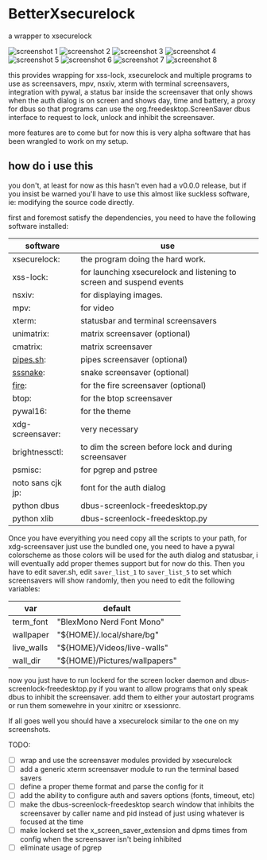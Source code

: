 # BetterXsecurelock

a wrapper to xsecurelock

![screenshot 1](/screenshots/Screenshot01.png)
![screenshot 2](/screenshots/Screenshot02.png)
![screenshot 3](/screenshots/Screenshot03.png)
![screenshot 4](/screenshots/Screenshot04.png)
![screenshot 5](/screenshots/Screenshot05.png)
![screenshot 6](/screenshots/Screenshot06.png)
![screenshot 7](/screenshots/Screenshot07.png)
![screenshot 8](/screenshots/Screenshot08.png)


this provides wrapping for xss-lock, xsecurelock and multiple programs to use
as screensavers, mpv, nsxiv, xterm with terminal screensavers, integration with
pywal, a status bar inside the screensaver that only shows when the auth dialog
is on screen and shows day, time and battery, a proxy for dbus so that programs
can use the org.freedesktop.ScreenSaver dbus interface to request to lock,
unlock and inhibit the screensaver.

more features are to come but for now this is very alpha software that has been
wrangled to work on my setup.

## how do i use this

you don't, at least for now as this hasn't even had a v0.0.0 release, but if
you insist be warned you'll have to use this almost like suckless software,
ie: modifying the source code directly.

first and foremost satisfy the dependencies, you need to have the following
software installed:

|software|use|
|--|--|
|xsecurelock:| the program doing the hard work.|
|xss-lock:| for launching xsecurelock and listening to screen and suspend events|
|nsxiv:| for displaying images.|
|mpv:| for video|
|xterm:|statusbar and terminal screensavers|
|unimatrix:|matrix screensaver (optional)|
|cmatrix:|matrix screensaver|
|[pipes.sh](https://github.com/pipeseroni/pipes.sh):|pipes screensaver (optional)|
|[sssnake](https://github.com//AngelJumbo/sssnake):|snake screensaver (optional)|
|[fire](https://github.com/kiedtl/fire):|for the fire screensaver (optional)|
|btop:|for the btop screensaver|
|pywal16:|for the theme|
|xdg-screensaver:|very necessary|
|brightnessctl:|to dim the screen before lock and during screensaver|
|psmisc:|for pgrep and pstree|
|noto sans cjk jp:|font for the auth dialog|
|python dbus| dbus-screenlock-freedesktop.py |
|python xlib| dbus-screenlock-freedesktop.py |

Once you have everyithing you need copy all the scripts to your path, for
xdg-screensaver just use the bundled one, you need to have a pywal colorscheme
as those colors will be used for the auth dialog and statusbar, i will
eventually add proper themes support but for now do this. Then you have to
edit saver.sh, edit `saver_list_1` to `saver_list_5` to set which screensavers
will show randomly, then you need to edit the following variables:

|var|default|
|--|--|
|term_font| "BlexMono Nerd Font Mono" |
|wallpaper| "${HOME}/.local/share/bg" |
|live_walls| "${HOME}/Videos/live-walls" |
|wall_dir|"${HOME}/Pictures/wallpapers"|

now you just have to run lockerd for the screen locker daemon and
dbus-screenlock-freedesktop.py if you want to allow programs that only speak dbus
to inhibit the screensaver. add them to either your autostart programs or run them
somewehre in your xinitrc or xsessionrc.

If all goes well you should have a xsecurelock similar to the one on my screenshots.


TODO:
- [ ] wrap and use the screensaver modules provided by xsecurelock
- [ ] add a generic xterm screensaver module to run the terminal based savers
- [ ] define a proper theme format and parse the config for it
- [ ] add the ability to configure auth and savers options (fonts, timeout, etc)
- [ ] make the dbus-screenlock-freedesktop search window that inhibits the
      screensaver by caller name and pid instead of just using whatever is
      focused at the time
- [ ] make lockerd set the x_screen_saver_extension and dpms times from config
      when the screensaver isn't being inhibited
- [ ] eliminate usage of pgrep
